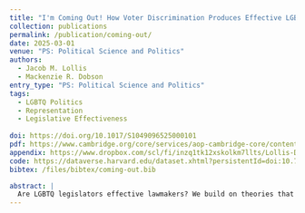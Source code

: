 ```yaml
---
title: "I'm Coming Out! How Voter Discrimination Produces Effective LGBTQ Lawmakers"
collection: publications
permalink: /publication/coming-out/
date: 2025-03-01
venue: "PS: Political Science and Politics"
authors:
  - Jacob M. Lollis
  - Mackenzie R. Dobson
entry_type: "PS: Political Science and Politics"
tags:
  - LGBTQ Politics
  - Representation
  - Legislative Effectiveness
    
doi: https://doi.org/10.1017/S1049096525000101
pdf: https://www.cambridge.org/core/services/aop-cambridge-core/content/view/99F9DDDB008114F6D77FB27534575BF3/S1049096525000101a.pdf/im-coming-out-how-voter-discrimination-produces-effective-lgbtq-lawmakers.pdf
appendix: https://www.dropbox.com/scl/fi/inzq1tk12xskolkm7llts/Lollis-Dobson_SM.pdf?rlkey=bdpvcjch0a7he4pk0yvvfc7rm&st=o5vkaz0h&dl=0
code: https://dataverse.harvard.edu/dataset.xhtml?persistentId=doi:10.7910/DVN/X7O80B
bibtex: /files/bibtex/coming-out.bib

abstract: |
  Are LGBTQ legislators effective lawmakers? We build on theories that link voter discrimination to legislative effectiveness by arguing that voters’ biases against LGBTQ candidates narrow the candidate pool, leading to the election of only the most experienced and qualified LGBTQ candidates. As a result of this electoral selection effect, we expect that LGBTQ legislators will be more effective lawmakers than their non-LGBTQ counterparts. To test this, we combine data on state legislators’ LGBTQ identification with their State Legislative Effectiveness Scores (SLES). Our findings reveal that LGBTQ legislators are meaningfully more effective than non-LGBTQ legislators. To link our findings to voter discrimination, we leverage over-time variation in discrimination toward LGBTQ individuals. Across four tests, we consistently find that LGBTQ lawmakers elected in high-discrimination environments are more effective than those elected from less discriminatory environments.
---
```

